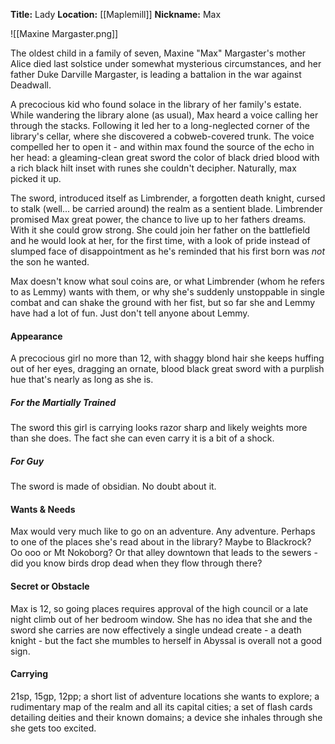 **Title:** Lady
**Location:** [[Maplemill]]
**Nickname:** Max

![[Maxine Margaster.png]]

The oldest child in a family of seven, Maxine "Max" Margaster's mother Alice died last solstice under somewhat mysterious circumstances, and her father Duke Darville Margaster, is leading a battalion in the war against Deadwall. 

A precocious kid who found solace in the library of her family's estate. While wandering the library alone (as usual), Max heard a voice calling her through the stacks. Following it led her to a long-neglected corner of the library's cellar, where she discovered a cobweb-covered trunk. The voice compelled her to open it - and within max found the source of the echo in her head: a gleaming-clean great sword the color of black dried blood with a rich black hilt inset with runes she couldn't decipher. Naturally, max picked it up.

The sword, introduced itself as Limbrender, a forgotten death knight, cursed to stalk (well... be carried around) the realm as a sentient blade. Limbrender promised Max great power, the chance to live up to her fathers dreams. With it she could grow strong. She could join her father on the battlefield and he would look at her, for the first time, with a look of pride instead of slumped face of disappointment as he's reminded that his first born was *not* the son he wanted.

Max doesn't know what soul coins are, or what Limbrender (whom he refers to as Lemmy) wants with them, or why she's suddenly unstoppable in single combat and can shake the ground with her fist, but so far she and Lemmy have had a lot of fun. Just don't tell anyone about Lemmy.

#### Appearance
A precocious girl no more than 12, with shaggy blond hair she keeps huffing out of her eyes, dragging an ornate, blood black great sword with a purplish hue that's nearly as long as she is.

##### For the Martially Trained
The sword this girl is carrying looks razor sharp and likely weights more than she does. The fact she can even carry it is a bit of a shock.

##### For Guy
The sword is made of obsidian. No doubt about it.

#### Wants & Needs
Max would very much like to go on an adventure. Any adventure. Perhaps to one of the places she's read about in the library? Maybe to Blackrock? Oo ooo or Mt Nokoborg? Or that alley downtown that leads to the sewers - did you know birds drop dead when they flow through there?

#### Secret or Obstacle
Max is 12, so going places requires approval of the high council or a late night climb out of her bedroom window. She has no idea that she and the sword she carries are now effectively a single undead create - a death knight - but the fact she mumbles to herself in Abyssal is overall not a good sign.

#### Carrying
21sp, 15gp, 12pp; a short list of adventure locations she wants to explore; a rudimentary map of the realm and all its capital cities; a set of flash cards detailing deities and their known domains; a device she inhales through she she gets too excited.